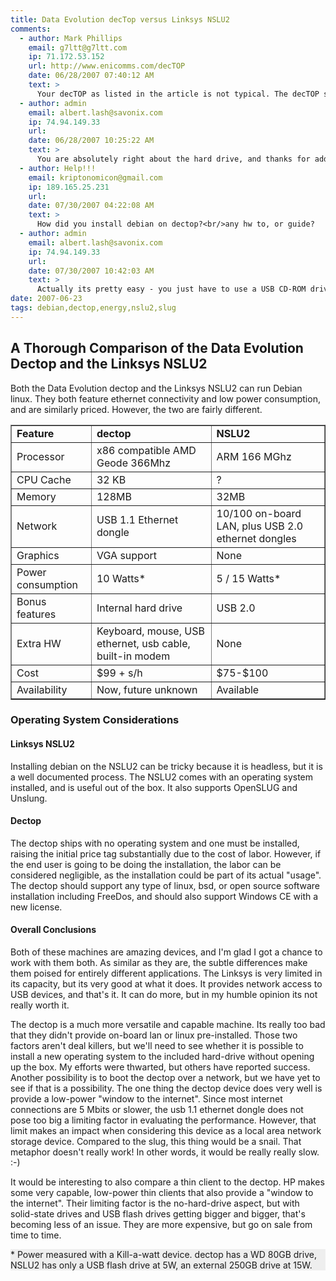 ```yaml
---
title: Data Evolution decTop versus Linksys NSLU2
comments:
  - author: Mark Phillips
    email: g7ltt@g7ltt.com
    ip: 71.172.53.152
    url: http://www.enicomms.com/decTOP
    date: 06/28/2007 07:40:12 AM
    text: >
      Your decTOP as listed in the article is not typical. The decTOP ships with a 10GB HDD and not the 80GB listed. Subsequently the power consumption is somewhat lower (around 8W).
  - author: admin
    email: albert.lash@savonix.com
    ip: 74.94.149.33
    url:
    date: 06/28/2007 10:25:22 AM
    text: >
      You are absolutely right about the hard drive, and thanks for adding the wattage rating you measured with the stock drive. I couldn't get the install to work correctly on the 10GB for some reason. It was nice to read on the astlinux list that the drive isn't locked. I wonder why mine wasn't working?<br/><br/>I'm planning to install AskoziaPBX on the next one using a disk-on-module for the hard drive, and use an  extra belkin usb ethernet adapter I have for the ethernet connection. It uses the pegasus driver and should fare better than the crappy one that shipped with the dectop (again thanks to the astlinux list for such extensive testing on that one!).
  - author: Help!!!
    email: kriptonomicon@gmail.com
    ip: 189.165.25.231
    url:
    date: 07/30/2007 04:22:08 AM
    text: >
      How did you install debian on dectop?<br/>any hw to, or guide?
  - author: admin
    email: albert.lash@savonix.com
    ip: 74.94.149.33
    url:
    date: 07/30/2007 10:42:03 AM
    text: >
      Actually its pretty easy - you just have to use a USB CD-ROM drive:<br/><br/><a href="http://www.docunext.com/blog/2007/04/build-your-own-external-cd-burner.html" rel="nofollow">Build Your Own USB CD-ROM Drive</a><br/><br/>And then follow the debian install as usual. I had problems with the HD that was inside the DecTOP, so I replaced it with a different one.<br/><br/>Can you describe where you are having trouble with the debian install?
date: 2007-06-23
tags: debian,dectop,energy,nslu2,slug
---
```

## <strong>A Thorough Comparison of the Data Evolution Dectop and the Linksys NSLU2</strong>
Both the Data Evolution dectop and the Linksys NSLU2 can run Debian linux. They
both feature ethernet connectivity and low power consumption, and are similarly
priced. However, the two are fairly different.

<table border="1" cellspacing="0" cellpadding="2"><tr><td><strong>Feature</strong></td><td><strong>dectop</strong></td><td><strong>NSLU2</strong></td></tr><tr><td>Processor</td><td>x86 compatible AMD Geode 366Mhz</td><td>ARM 166 MGhz</td></tr><tr><td>CPU Cache</td><td>32 KB</td><td>?</td></tr><tr><td>Memory</td><td>128MB</td><td>32MB</td></tr><tr><td>Network</td><td>USB 1.1 Ethernet dongle</td><td>10/100 on-board LAN, plus USB 2.0 ethernet dongles</td></tr><tr><td>Graphics</td><td>VGA support</td><td>None</td></tr><tr><td>Power consumption</td><td>10 Watts*</td><td>5 / 15 Watts*</td></tr><tr><td>Bonus features</td><td>Internal hard drive</td><td>USB 2.0</td></tr><tr><td>Extra HW</td><td>Keyboard, mouse, USB ethernet, usb cable, built-in modem</td><td>None</td></tr><tr><td>Cost</td><td>$99 + s/h</td><td>$75-$100</td></tr><tr><td>Availability</td><td>Now, future unknown</td><td>Available</td></tr></table>
<h3>Operating System Considerations</h3>

#### <strong>Linksys NSLU2</strong>

Installing debian on the NSLU2 can be tricky because it is headless, but it is
a well documented process. The NSLU2 comes with an operating system installed,
and is useful out of the box. It also supports OpenSLUG and Unslung.

#### <strong>Dectop</strong>

The dectop ships with no operating system and one must be installed, raising the
initial price tag substantially due to the cost of labor. However, if the end
user is going to be doing the installation, the labor can be considered
negligible, as the installation could be part of its actual "usage". The dectop
should support any type of linux, bsd, or open source software installation
including FreeDos, and should also support Windows CE with a new license.

#### <strong>Overall Conclusions</strong>

Both of these machines are amazing devices, and I'm glad I got a chance to work
with them both. As similar as they are, the subtle differences make them poised
for entirely different applications. The Linksys is very limited in its
  capacity, but its very good at what it does. It provides network access to USB
  devices, and that's it. It can do more, but in my humble opinion its not
  really worth it.

The dectop is a much more versatile and capable machine. Its really too bad that
they didn't provide on-board lan or linux pre-installed. Those two factors
aren't deal killers, but we'll need to see whether it is possible to install
a new operating system to the included hard-drive without opening up the box. My
efforts were thwarted, but others have reported success.  Another possibility is
to boot the dectop over a network, but we have yet to see if that is
a possibility. The one thing the dectop device does very well is provide
a low-power "window to the internet". Since most internet connections are
5 Mbits or slower, the usb 1.1 ethernet dongle does not pose too big a limiting
factor in evaluating the performance. However, that limit makes an impact when
considering this device as a local area network storage device. Compared to the
slug, this thing would be a snail. That metaphor doesn't really work! In other
words, it would be really really slow. :-)

It would be interesting to also compare a thin client to the dectop. HP makes
some very capable, low-power thin clients that also provide a "window to the
internet". Their limiting factor is the no-hard-drive aspect, but with
solid-state drives and USB flash drives getting bigger and bigger, that's
becoming less of an issue. They are more expensive, but go on sale from time to
time. <div style="background: #EEEEEE">* Power measured with a Kill-a-watt
device. dectop has a WD 80GB drive, NSLU2 has only a USB flash drive at 5W, an
external 250GB drive at 15W.</div>
